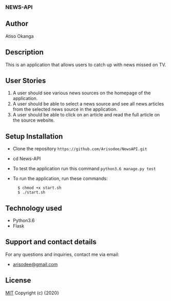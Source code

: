 ### NEWS-API

## Author

Atiso Okanga

## Description

This is an application that allows users to catch up with news missed on TV.


## User Stories

1. A user should see various news sources on the homepage of the application.
2. A user should be able to select a news source and see all news articles from the selected news source in the application.
4. A user should be able to click on an article and read the full article on the source website.

## Setup Installation
* Clone the repository
 ```https://github.com/Arisodee/NewsAPI.git```

* cd News-API

* To test the application run this command
 ```python3.6 manage.py test```

* To run the application, run these commands:

        $ chmod +x start.sh
        $ ./start.sh

## Technology used

* Python3.6
* Flask

## Support and contact details
For any questions and inquiries, contact me via email:
* arisodee@gmail.com

## License
[MIT](https://choosealicense.com/licenses/mit/)
Copyright (c) {2020} 